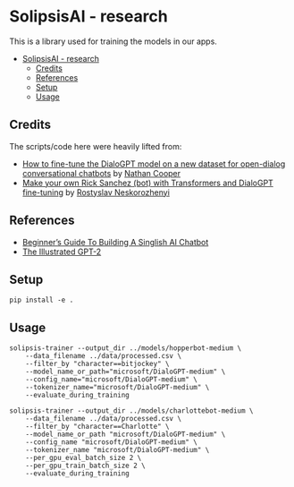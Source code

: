 # SolipsisAI - research

This is a library used for training the models in our apps.

- [SolipsisAI - research](#solipsisai---research)
  - [Credits](#credits)
  - [References](#references)
  - [Setup](#setup)
  - [Usage](#usage)

## Credits

The scripts/code here were heavily lifted from:

- [How to fine-tune the DialoGPT model on a new dataset for open-dialog conversational chatbots](https://github.com/ncoop57/i-am-a-nerd/blob/master/_notebooks/2020-05-12-chatbot-part-1.ipynb) by [Nathan Cooper](https://github.com/ncoop57)
- [Make your own Rick Sanchez (bot) with Transformers and DialoGPT fine-tuning](https://colab.research.google.com/drive/15wa925dj7jvdvrz8_z3vU7btqAFQLVlG) by [Rostyslav Neskorozhenyi](https://www.linkedin.com/in/slanj)

## References

- [Beginner’s Guide To Building A Singlish AI Chatbot](https://towardsdatascience.com/beginners-guide-to-building-a-singlish-ai-chatbot-7ecff8255ee)
- [The Illustrated GPT-2](http://jalammar.github.io/illustrated-gpt2/)

## Setup

```shell
pip install -e .
```

## Usage

```shell
solipsis-trainer --output_dir ../models/hopperbot-medium \
    --data_filename ../data/processed.csv \
    --filter_by "character==bitjockey" \
    --model_name_or_path="microsoft/DialoGPT-medium" \
    --config_name="microsoft/DialoGPT-medium" \
    --tokenizer_name="microsoft/DialoGPT-medium" \
    --evaluate_during_training 

solipsis-trainer --output_dir ../models/charlottebot-medium \
    --data_filename ../data/processed.csv \
    --filter_by "character==Charlotte" \
    --model_name_or_path "microsoft/DialoGPT-medium" \
    --config_name "microsoft/DialoGPT-medium" \
    --tokenizer_name "microsoft/DialoGPT-medium" \
    --per_gpu_eval_batch_size 2 \
    --per_gpu_train_batch_size 2 \
    --evaluate_during_training
```